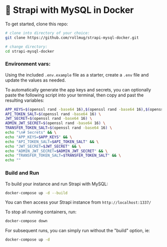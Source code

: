 # 🚀 Strapi with MySQL in Docker

To get started, clone this repo:

```bash
# clone into directory of your choice:
git clone https://github.com/rollmug/strapi-mysql-docker.git

# change directory:
cd strapi-mysql-docker
```

### Environment vars:

Using the included `.env.example` file as a starter, create a `.env` file and update the values as needed.

To automatically generate the app keys and secrets, you can optionally paste the following script into your terminal, then copy and past the resulting variables:

```bash
APP_KEYS=$(openssl rand -base64 16),$(openssl rand -base64 16),$(openssl rand -base64 16),$(openssl rand -base64 16)  \
API_TOKEN_SALT=$(openssl rand -base64 16) \
JWT_SECRET=$(openssl rand -base64 16) \
ADMIN_JWT_SECRET=$(openssl rand -base64 16) \
TRANSFER_TOKEN_SALT=$(openssl rand -base64 16) \
echo "\n# Secrets" && \
echo "APP_KEYS=$APP_KEYS" && \
echo "API_TOKEN_SALT=$API_TOKEN_SALT" && \
echo "JWT_SECRET=$JWT_SECRET" && \
echo "ADMIN_JWT_SECRET=$ADMIN_JWT_SECRET" && \
echo "TRANSFER_TOKEN_SALT=$TRANSFER_TOKEN_SALT" && \
echo ""
```

### Build and Run

To build your instance and run Strapi with MySQL:

```bash
docker-compose up -d --build
```

You can then access your Strapi instance from `http://localhost:1337/`

To stop all running containers, run:

```bash
docker-compose down
```

For subsequent runs, you can simply run without the "build" option, ie:

```bash
docker-compose up -d
```